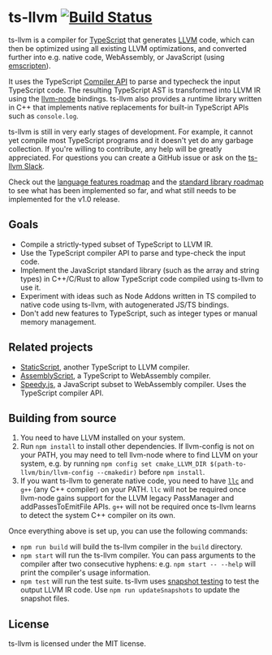 # ts-llvm [![Build Status](https://travis-ci.org/ts-llvm/ts-llvm.svg?branch=master)](https://travis-ci.org/ts-llvm/ts-llvm)

ts-llvm is a compiler for [TypeScript](https://www.typescriptlang.org/) that
generates [LLVM](https://llvm.org/) code, which can then be optimized using all
existing LLVM optimizations, and converted further into e.g. native code,
WebAssembly, or JavaScript (using
[emscripten](https://github.com/kripken/emscripten)).

It uses the  TypeScript [Compiler
API](https://github.com/Microsoft/TypeScript/wiki/Using-the-Compiler-API) to
parse and typecheck the input TypeScript code. The resulting TypeScript AST is
transformed into LLVM IR using the
[llvm-node](https://github.com/MichaReiser/llvm-node) bindings. ts-llvm also
provides a runtime library written in C++ that implements native replacements
for built-in TypeScript APIs such as `console.log`.

ts-llvm is still in very early stages of development. For example, it cannot yet
compile most TypeScript programs and it doesn't yet do any garbage collection.
If you're willing to contribute, any help will be greatly appreciated. For
questions you can create a GitHub issue or ask on the [ts-llvm
Slack](https://join.slack.com/t/ts-llvm/shared_invite/enQtMzU4MjQwMjI4MzUzLTk3M2VjYWU4MjA3MzIxMGIxMTJkMDg0ODdlZWNlNzg1ZDBkMjRiMjJmMzc2ZDYwZTYxMTg3NzVlMmJlY2JiNDg).

Check out the [language features roadmap](https://github.com/ts-llvm/ts-llvm/issues/6)
and the [standard library roadmap](https://github.com/ts-llvm/ts-llvm/issues/7)
to see what has been implemented so far, and what still needs to be implemented
for the v1.0 release.

## Goals

- Compile a strictly-typed subset of TypeScript to LLVM IR.
- Use the TypeScript compiler API to parse and type-check the input code.
- Implement the JavaScript standard library (such as the array and string types)
  in C++/C/Rust to allow TypeScript code compiled using ts-llvm to use it.
- Experiment with ideas such as Node Addons written in TS compiled to native
  code using ts-llvm, with autogenerated JS/TS bindings.
- Don't add new features to TypeScript, such as integer types or manual memory
  management.

## Related projects

- [StaticScript](https://github.com/ovr/StaticScript), another TypeScript to LLVM compiler.
- [AssemblyScript](https://github.com/AssemblyScript/assemblyscript), a TypeScript to WebAssembly compiler.
- [Speedy.js](https://github.com/MichaReiser/speedy.js), a JavaScript subset to WebAssembly compiler. Uses the
  TypeScript compiler API.

## Building from source

1. You need to have LLVM installed on your system.
2. Run `npm install` to install other dependencies. If llvm-config is not on
your PATH, you may need to tell llvm-node where to find LLVM on your system,
e.g. by running `npm config set cmake_LLVM_DIR $(path-to-llvm/bin/llvm-config
--cmakedir)` before `npm install`.
3. If you want ts-llvm to generate native code, you need to have
[`llc`](https://llvm.org/docs/CommandGuide/llc.html) and `g++` (any C++ compiler)
on your PATH. `llc` will not be required once llvm-node gains support for the
LLVM legacy PassManager and addPassesToEmitFile APIs. `g++` will not be required
once ts-llvm learns to detect the system C++ compiler on its own.

Once everything above is set up, you can use the following commands:

- `npm run build` will build the ts-llvm compiler in the `build` directory.
- `npm start` will run the ts-llvm compiler. You can pass arguments to the
  compiler after two consecutive hyphens: e.g. `npm start -- --help` will print
  the compiler's usage information.
- `npm test` will run the test suite. ts-llvm uses
  [snapshot testing](https://sqa.stackexchange.com/questions/29696/what-is-snapshot-testing)
  to test the output LLVM IR code. Use `npm run updateSnapshots` to update the
  snapshot files.

## License

ts-llvm is licensed under the MIT license.
